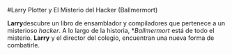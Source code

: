 #Larry Plotter y El Misterio del Hacker (Ballmermort)

**Larry**descubre un libro de ensamblador y compiladores que pertenece a un misterioso 
*hacker*.
A lo largo de la historia, **Ballmermort* está de todo el misterio.
**Larry** y el director del colegio, encuentran una nueva forma de combatirle.